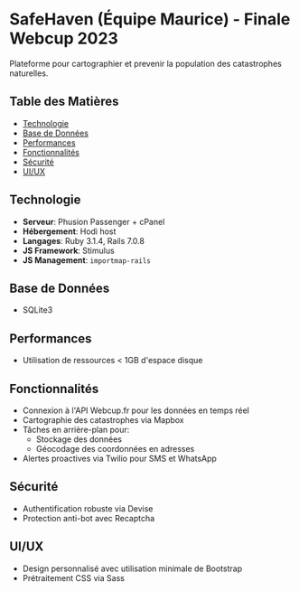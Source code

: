 # SafeHaven (Équipe Maurice) - Finale Webcup 2023
Plateforme pour cartographier et prevenir la population des catastrophes naturelles.

## Table des Matières
- [Technologie](#technologie)
- [Base de Données](#base-de-données)
- [Performances](#performances)
- [Fonctionnalités](#fonctionnalités)
- [Sécurité](#sécurité)
- [UI/UX](#uiux)

## Technologie
- **Serveur**: Phusion Passenger + cPanel
- **Hébergement**: Hodi host
- **Langages**: Ruby 3.1.4, Rails 7.0.8
- **JS Framework**: Stimulus
- **JS Management**: `importmap-rails`

## Base de Données
- SQLite3

## Performances
- Utilisation de ressources < 1GB d'espace disque

## Fonctionnalités
- Connexion à l'API Webcup.fr pour les données en temps réel
- Cartographie des catastrophes via Mapbox
- Tâches en arrière-plan pour:
  - Stockage des données
  - Géocodage des coordonnées en adresses
- Alertes proactives via Twilio pour SMS et WhatsApp

## Sécurité
- Authentification robuste via Devise
- Protection anti-bot avec Recaptcha

## UI/UX
- Design personnalisé avec utilisation minimale de Bootstrap
- Prétraitement CSS via Sass

 
